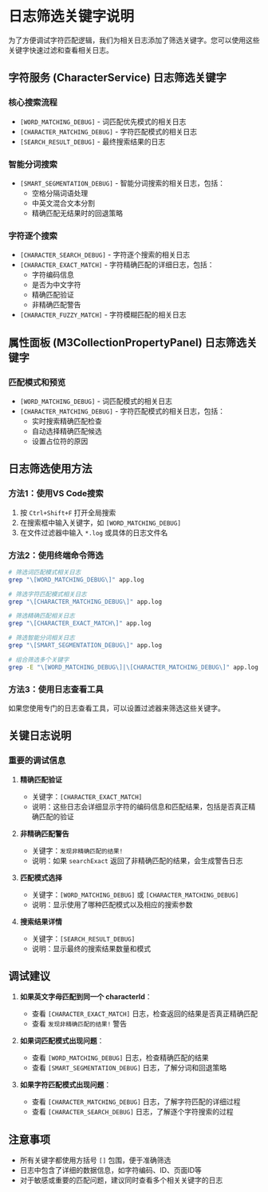 # 日志筛选关键字说明

为了方便调试字符匹配逻辑，我们为相关日志添加了筛选关键字。您可以使用这些关键字快速过滤和查看相关日志。

## 字符服务 (CharacterService) 日志筛选关键字

### 核心搜索流程
- `[WORD_MATCHING_DEBUG]` - 词匹配优先模式的相关日志
- `[CHARACTER_MATCHING_DEBUG]` - 字符匹配模式的相关日志
- `[SEARCH_RESULT_DEBUG]` - 最终搜索结果的日志

### 智能分词搜索
- `[SMART_SEGMENTATION_DEBUG]` - 智能分词搜索的相关日志，包括：
  - 空格分隔词语处理
  - 中英文混合文本分割
  - 精确匹配无结果时的回退策略

### 字符逐个搜索
- `[CHARACTER_SEARCH_DEBUG]` - 字符逐个搜索的相关日志
- `[CHARACTER_EXACT_MATCH]` - 字符精确匹配的详细日志，包括：
  - 字符编码信息
  - 是否为中文字符
  - 精确匹配验证
  - 非精确匹配警告
- `[CHARACTER_FUZZY_MATCH]` - 字符模糊匹配的相关日志

## 属性面板 (M3CollectionPropertyPanel) 日志筛选关键字

### 匹配模式和预览
- `[WORD_MATCHING_DEBUG]` - 词匹配模式的相关日志
- `[CHARACTER_MATCHING_DEBUG]` - 字符匹配模式的相关日志，包括：
  - 实时搜索精确匹配检查
  - 自动选择精确匹配候选
  - 设置占位符的原因

## 日志筛选使用方法

### 方法1：使用VS Code搜索
1. 按 `Ctrl+Shift+F` 打开全局搜索
2. 在搜索框中输入关键字，如 `[WORD_MATCHING_DEBUG]`
3. 在文件过滤器中输入 `*.log` 或具体的日志文件名

### 方法2：使用终端命令筛选
```bash
# 筛选词匹配模式相关日志
grep "\[WORD_MATCHING_DEBUG\]" app.log

# 筛选字符匹配模式相关日志
grep "\[CHARACTER_MATCHING_DEBUG\]" app.log

# 筛选精确匹配相关日志
grep "\[CHARACTER_EXACT_MATCH\]" app.log

# 筛选智能分词相关日志
grep "\[SMART_SEGMENTATION_DEBUG\]" app.log

# 组合筛选多个关键字
grep -E "\[WORD_MATCHING_DEBUG\]|\[CHARACTER_MATCHING_DEBUG\]" app.log
```

### 方法3：使用日志查看工具
如果您使用专门的日志查看工具，可以设置过滤器来筛选这些关键字。

## 关键日志说明

### 重要的调试信息

1. **精确匹配验证**
   - 关键字：`[CHARACTER_EXACT_MATCH]`
   - 说明：这些日志会详细显示字符的编码信息和匹配结果，包括是否真正精确匹配的验证

2. **非精确匹配警告**
   - 关键字：`发现非精确匹配的结果!`
   - 说明：如果 `searchExact` 返回了非精确匹配的结果，会生成警告日志

3. **匹配模式选择**
   - 关键字：`[WORD_MATCHING_DEBUG]` 或 `[CHARACTER_MATCHING_DEBUG]`
   - 说明：显示使用了哪种匹配模式以及相应的搜索参数

4. **搜索结果详情**
   - 关键字：`[SEARCH_RESULT_DEBUG]`
   - 说明：显示最终的搜索结果数量和模式

## 调试建议

1. **如果英文字母匹配到同一个 characterId**：
   - 查看 `[CHARACTER_EXACT_MATCH]` 日志，检查返回的结果是否真正精确匹配
   - 查看 `发现非精确匹配的结果!` 警告

2. **如果词匹配模式出现问题**：
   - 查看 `[WORD_MATCHING_DEBUG]` 日志，检查精确匹配的结果
   - 查看 `[SMART_SEGMENTATION_DEBUG]` 日志，了解分词和回退策略

3. **如果字符匹配模式出现问题**：
   - 查看 `[CHARACTER_MATCHING_DEBUG]` 日志，了解字符匹配的详细过程
   - 查看 `[CHARACTER_SEARCH_DEBUG]` 日志，了解逐个字符搜索的过程

## 注意事项

- 所有关键字都使用方括号 `[]` 包围，便于准确筛选
- 日志中包含了详细的数据信息，如字符编码、ID、页面ID等
- 对于敏感或重要的匹配问题，建议同时查看多个相关关键字的日志
